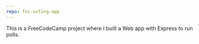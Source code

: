```yaml
---
repo: fcc-voting-app
---
```

This is a FreeCodeCamp project where I built a Web app with Express to run polls.

